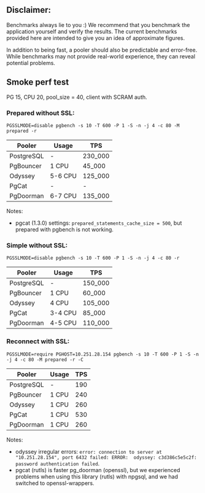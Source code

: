 ## Disclaimer:

Benchmarks always lie to you :) We recommend that you benchmark the application yourself and verify the results.
The current benchmarks provided here are intended to give you an idea of approximate figures.

In addition to being fast, a pooler should also be predictable and error-free. 
While benchmarks may not provide real-world experience, they can reveal potential problems.

## Smoke perf test

PG 15, CPU 20, pool_size = 40, client with SCRAM auth.

### Prepared without SSL: 

```shell
PGSSLMODE=disable pgbench -s 10 -T 600 -P 1 -S -n -j 4 -c 80 -M prepared -r
```

| Pooler     | Usage   | TPS     |
|------------|---------|---------|
| PostgreSQL | -       | 230_000 |
| PgBouncer  | 1 CPU   | 45_000  |
| Odyssey    | 5-6 CPU | 125_000 |
| PgCat      | -       | -       |
| PgDoorman  | 6-7 CPU | 135_000 |

Notes:
  + pgcat (1.3.0) settings: `prepared_statements_cache_size = 500`, but prepared with pgbench is not working.


### Simple without SSL: 

```shell
PGSSLMODE=disable pgbench -s 10 -T 600 -P 1 -S -n -j 4 -c 80 -r
```

| Pooler     | Usage   | TPS     |
|------------|---------|---------|
| PostgreSQL | -       | 150_000 |
| PgBouncer  | 1 CPU   | 60_000  |
| Odyssey    | 4 CPU   | 105_000 |
| PgCat      | 3-4 CPU | 85_000  |
| PgDoorman  | 4-5 CPU | 110_000 |

### Reconnect with SSL:

```shell
PGSSLMODE=require PGHOST=10.251.28.154 pgbench -s 10 -T 600 -P 1 -S -n -j 4 -c 80 -M prepared -r -C
```

| Pooler     | Usage | TPS |
|------------|-------|-----|
| PostgreSQL | -     | 190 |
| PgBouncer  | 1 CPU | 240 |
| Odyssey    | 1 CPU | 260 |
| PgCat      | 1 CPU | 530 |
| PgDoorman  | 1 CPU | 260 |

Notes: 
  + odyssey irregular errors: `error: connection to server at "10.251.28.154", port 6432 failed: ERROR:  odyssey: c3d386c5e5c2f: password authentication failed`.
  + pgcat (rutls) is faster pg_doorman (openssl), but we experienced problems when using this library (rutls) with npgsql, and we had switched to openssl-wrappers.
